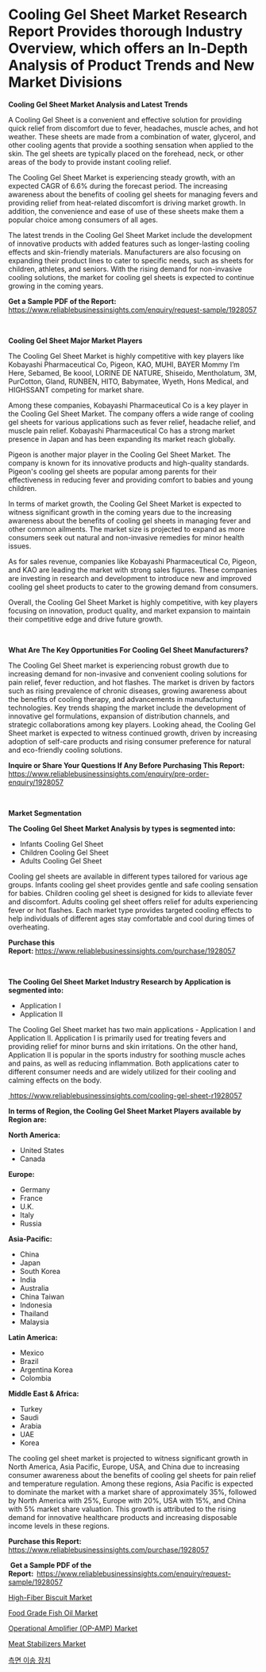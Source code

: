 <p><h1>Cooling Gel Sheet Market Research Report Provides thorough Industry Overview, which offers an In-Depth Analysis of Product Trends and New Market Divisions</h1></p><p><strong>Cooling Gel Sheet Market Analysis and Latest Trends</strong></p>
<p><p>A Cooling Gel Sheet is a convenient and effective solution for providing quick relief from discomfort due to fever, headaches, muscle aches, and hot weather. These sheets are made from a combination of water, glycerol, and other cooling agents that provide a soothing sensation when applied to the skin. The gel sheets are typically placed on the forehead, neck, or other areas of the body to provide instant cooling relief.</p><p>The Cooling Gel Sheet Market is experiencing steady growth, with an expected CAGR of 6.6% during the forecast period. The increasing awareness about the benefits of cooling gel sheets for managing fevers and providing relief from heat-related discomfort is driving market growth. In addition, the convenience and ease of use of these sheets make them a popular choice among consumers of all ages.</p><p>The latest trends in the Cooling Gel Sheet Market include the development of innovative products with added features such as longer-lasting cooling effects and skin-friendly materials. Manufacturers are also focusing on expanding their product lines to cater to specific needs, such as sheets for children, athletes, and seniors. With the rising demand for non-invasive cooling solutions, the market for cooling gel sheets is expected to continue growing in the coming years.</p></p>
<p><strong>Get a Sample PDF of the Report:&nbsp;</strong> <a href="https://www.reliablebusinessinsights.com/enquiry/request-sample/1928057">https://www.reliablebusinessinsights.com/enquiry/request-sample/1928057</a></p>
<p>&nbsp;</p>
<p><strong>Cooling Gel Sheet Major Market Players</strong></p>
<p><p>The Cooling Gel Sheet Market is highly competitive with key players like Kobayashi Pharmaceutical Co, Pigeon, KAO, MUHI, BAYER Mommy I’m Here, Sebamed, Be koool, LORINE DE NATURE, Shiseido, Mentholatum, 3M, PurCotton, Gland, RUNBEN, HITO, Babymatee, Wyeth, Hons Medical, and HIGHSSANT competing for market share.</p><p>Among these companies, Kobayashi Pharmaceutical Co is a key player in the Cooling Gel Sheet Market. The company offers a wide range of cooling gel sheets for various applications such as fever relief, headache relief, and muscle pain relief. Kobayashi Pharmaceutical Co has a strong market presence in Japan and has been expanding its market reach globally.</p><p>Pigeon is another major player in the Cooling Gel Sheet Market. The company is known for its innovative products and high-quality standards. Pigeon's cooling gel sheets are popular among parents for their effectiveness in reducing fever and providing comfort to babies and young children.</p><p>In terms of market growth, the Cooling Gel Sheet Market is expected to witness significant growth in the coming years due to the increasing awareness about the benefits of cooling gel sheets in managing fever and other common ailments. The market size is projected to expand as more consumers seek out natural and non-invasive remedies for minor health issues.</p><p>As for sales revenue, companies like Kobayashi Pharmaceutical Co, Pigeon, and KAO are leading the market with strong sales figures. These companies are investing in research and development to introduce new and improved cooling gel sheet products to cater to the growing demand from consumers.</p><p>Overall, the Cooling Gel Sheet Market is highly competitive, with key players focusing on innovation, product quality, and market expansion to maintain their competitive edge and drive future growth.</p></p>
<p>&nbsp;</p>
<p><strong>What Are The Key Opportunities For Cooling Gel Sheet Manufacturers?</strong></p>
<p><p>The Cooling Gel Sheet market is experiencing robust growth due to increasing demand for non-invasive and convenient cooling solutions for pain relief, fever reduction, and hot flashes. The market is driven by factors such as rising prevalence of chronic diseases, growing awareness about the benefits of cooling therapy, and advancements in manufacturing technologies. Key trends shaping the market include the development of innovative gel formulations, expansion of distribution channels, and strategic collaborations among key players. Looking ahead, the Cooling Gel Sheet market is expected to witness continued growth, driven by increasing adoption of self-care products and rising consumer preference for natural and eco-friendly cooling solutions.</p></p>
<p><strong>Inquire or Share Your Questions If Any Before Purchasing This Report:</strong> <a href="https://www.reliablebusinessinsights.com/enquiry/pre-order-enquiry/1928057">https://www.reliablebusinessinsights.com/enquiry/pre-order-enquiry/1928057</a></p>
<p>&nbsp;</p>
<p><strong>Market Segmentation</strong></p>
<p><strong>The Cooling Gel Sheet Market Analysis by types is segmented into:</strong></p>
<p><ul><li>Infants Cooling Gel Sheet</li><li>Children Cooling Gel Sheet</li><li>Adults Cooling Gel Sheet</li></ul></p>
<p><p>Cooling gel sheets are available in different types tailored for various age groups. Infants cooling gel sheet provides gentle and safe cooling sensation for babies. Children cooling gel sheet is designed for kids to alleviate fever and discomfort. Adults cooling gel sheet offers relief for adults experiencing fever or hot flashes. Each market type provides targeted cooling effects to help individuals of different ages stay comfortable and cool during times of overheating.</p></p>
<p><strong>Purchase this Report:&nbsp;</strong><a href="https://www.reliablebusinessinsights.com/purchase/1928057">https://www.reliablebusinessinsights.com/purchase/1928057</a></p>
<p>&nbsp;</p>
<p><strong>The Cooling Gel Sheet Market Industry Research by Application is segmented into:</strong></p>
<p><ul><li>Application I</li><li>Application II</li></ul></p>
<p><p>The Cooling Gel Sheet market has two main applications - Application I and Application II. Application I is primarily used for treating fevers and providing relief for minor burns and skin irritations. On the other hand, Application II is popular in the sports industry for soothing muscle aches and pains, as well as reducing inflammation. Both applications cater to different consumer needs and are widely utilized for their cooling and calming effects on the body.</p></p>
<p><a href="https://www.reliablebusinessinsights.com/cooling-gel-sheet-r1928057">&nbsp;https://www.reliablebusinessinsights.com/cooling-gel-sheet-r1928057</a></p>
<p><strong>In terms of Region, the Cooling Gel Sheet Market Players available by Region are:</strong></p>
<p>
    <p> <strong> North America: </strong>
        <ul>
            <li>United States</li>
            <li>Canada</li>
        </ul>
        </p> 
    <p> <strong> Europe: </strong>
        <ul>
            <li>Germany</li>
            <li>France</li>
            <li>U.K.</li>
            <li>Italy</li>
            <li>Russia</li>
        </ul>
        </p> 
    <p> <strong> Asia-Pacific: </strong>
        <ul>
            <li>China</li>
            <li>Japan</li>
            <li>South Korea</li>
            <li>India</li>
            <li>Australia</li>
            <li>China Taiwan</li>
            <li>Indonesia</li>
            <li>Thailand</li>
            <li>Malaysia</li>
        </ul>
        </p> 
    <p> <strong> Latin America: </strong>
        <ul>
            <li>Mexico</li>
            <li>Brazil</li>
            <li>Argentina Korea</li>
            <li>Colombia</li>
        </ul>
        </p> 
    <p> <strong> Middle East & Africa: </strong>
        <ul>
            <li>Turkey</li>
            <li>Saudi</li>
            <li>Arabia</li>
            <li>UAE</li>
            <li>Korea</li>
        </ul>
    </p>
    </p>
<p><p>The cooling gel sheet market is projected to witness significant growth in North America, Asia Pacific, Europe, USA, and China due to increasing consumer awareness about the benefits of cooling gel sheets for pain relief and temperature regulation. Among these regions, Asia Pacific is expected to dominate the market with a market share of approximately 35%, followed by North America with 25%, Europe with 20%, USA with 15%, and China with 5% market share valuation. This growth is attributed to the rising demand for innovative healthcare products and increasing disposable income levels in these regions.</p></p>
<p><strong>Purchase this Report: </strong><a href="https://www.reliablebusinessinsights.com/purchase/1928057">https://www.reliablebusinessinsights.com/purchase/1928057</a></p>
<p>&nbsp;<strong>Get a Sample PDF of the Report:&nbsp;&nbsp;</strong><a href="https://www.reliablebusinessinsights.com/enquiry/request-sample/1928057">https://www.reliablebusinessinsights.com/enquiry/request-sample/1928057</a></p>
<p><strong></strong></p>
<p><p><a href="https://github.com/cheribeninsig/Market-Research-Report-List-1/blob/main/high-fiber-biscuit-market.md">High-Fiber Biscuit Market</a></p><p><a href="https://issuu.com/reportprime-2/docs/food-grade-fish-oil-market-size-2030.pptx">Food Grade Fish Oil Market</a></p><p><a href="https://github.com/AdrianaPaucek2023/Market-Research-Report-List-1/blob/main/operational-amplifier-op-amp-market.md">Operational Amplifier (OP-AMP) Market</a></p><p><a href="https://issuu.com/reportprime-2/docs/meat-stabilizers-market-size-2030.pptx">Meat Stabilizers Market</a></p><p><a href="https://github.com/chupp85/Market-Research-Report-List-1/blob/main/8138621125443.md">측면 이송 장치</a></p></p>